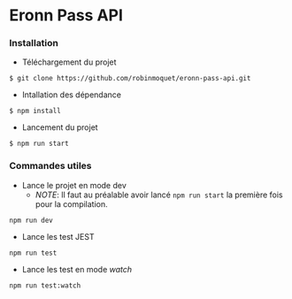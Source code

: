 # Eronn Pass API

### Installation

* Téléchargement du projet
```
$ git clone https://github.com/robinmoquet/eronn-pass-api.git
```

* Intallation des dépendance
```
$ npm install
```

* Lancement du projet 
```
$ npm run start
```


### Commandes utiles

* Lance le projet en mode dev
    * _NOTE_: Il faut au préalable avoir lancé `npm run start` la première fois pour la compilation.
```
npm run dev
```

* Lance les test JEST
```
npm run test
```

* Lance les test en mode _watch_
```
npm run test:watch
```
